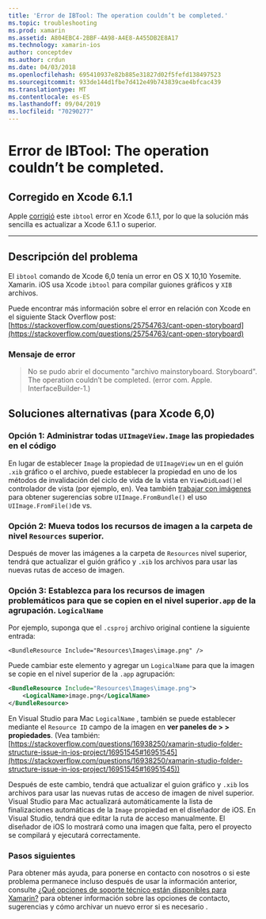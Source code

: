 ```yaml
---
title: 'Error de IBTool: The operation couldn’t be completed.'
ms.topic: troubleshooting
ms.prod: xamarin
ms.assetid: A804EBC4-2BBF-4A98-A4E8-A455DB2E8A17
ms.technology: xamarin-ios
author: conceptdev
ms.author: crdun
ms.date: 04/03/2018
ms.openlocfilehash: 695410937e82b885e31827d02f5fefd138497523
ms.sourcegitcommit: 933de144d1fbe7d412e49b743839cae4bfcac439
ms.translationtype: MT
ms.contentlocale: es-ES
ms.lasthandoff: 09/04/2019
ms.locfileid: "70290277"
---
```

# <a name="ibtool-error-the-operation-couldnt-be-completed"></a>Error de IBTool: The operation couldn’t be completed.

## <a name="fixed-in-xcode-611"></a>Corregido en Xcode 6.1.1

Apple [corrigió](https://developer.apple.com/library/content/documentation/Xcode/Conceptual/RN-Xcode-Archive/Chapters/xc6_release_notes.html#//apple_ref/doc/uid/TP40016994-CH4-SW1) este `ibtool` error en Xcode 6.1.1, por lo que la solución más sencilla es actualizar a Xcode 6.1.1 o superior.

* * *

## <a name="description-of-the-problem"></a>Descripción del problema

El `ibtool` comando de Xcode 6,0 tenía un error en OS X 10,10 Yosemite. Xamarin. iOS usa Xcode `ibtool` para compilar guiones gráficos y `XIB` archivos.

Puede encontrar más información sobre el error en relación con Xcode en el siguiente Stack Overflow post:[https://stackoverflow.com/questions/25754763/cant-open-storyboard](https://stackoverflow.com/questions/25754763/cant-open-storyboard)

### <a name="error-message"></a>Mensaje de error

> No se pudo abrir el documento "archivo mainstoryboard. Storyboard". The operation couldn’t be completed. (error com. Apple. InterfaceBuilder-1.)

## <a name="workarounds-for-xcode-60"></a>Soluciones alternativas (para Xcode 6,0)

### <a name="option-1-manage-all-uiimageviewimage-properties-in-code"></a>Opción 1: Administrar todas `UIImageView.Image` las propiedades en el código

En lugar de establecer `Image` la propiedad de `UIImageView` un en el guión `.xib` gráfico o el archivo, puede establecer la propiedad en uno de los métodos de invalidación del ciclo de vida de la vista en `ViewDidLoad()`el controlador de vista (por ejemplo, en). Vea también [trabajar con imágenes](~/ios/app-fundamentals/images-icons/index.md) para obtener sugerencias sobre `UIImage.FromBundle()` el uso `UIImage.FromFile()`de vs.

### <a name="option-2-move-all-of-the-image-resources-to-the-top-level-resources-folder"></a>Opción 2: Mueva todos los recursos de imagen a la carpeta de nivel `Resources` superior.

Después de mover las imágenes a la carpeta de `Resources` nivel superior, tendrá que actualizar el guión gráfico y `.xib` los archivos para usar las nuevas rutas de acceso de imagen.

### <a name="option-3-set-the-logicalname-for-any-problematic-image-assets-so-they-are-copied-to-the-top-level-of-theapp-bundle"></a>Opción 3: Establezca para los recursos de imagen problemáticos para que se copien en el nivel superior`.app` de la agrupación. `LogicalName`

Por ejemplo, suponga que el `.csproj` archivo original contiene la siguiente entrada:

`<BundleResource Include="Resources\Images\image.png" />`

Puede cambiar este elemento y agregar un `LogicalName` para que la imagen se copie en el nivel superior de la `.app` agrupación:

```xml
<BundleResource Include="Resources\Images\image.png">
    <LogicalName>image.png</LogicalName>
</BundleResource>
```

En Visual Studio para Mac `LogicalName` , también se puede establecer mediante el `Resource ID` campo de la imagen en **ver paneles de > > propiedades**. (Vea también: [https://stackoverflow.com/questions/16938250/xamarin-studio-folder-structure-issue-in-ios-project/16951545#16951545](https://stackoverflow.com/questions/16938250/xamarin-studio-folder-structure-issue-in-ios-project/16951545#16951545))

Después de este cambio, tendrá que actualizar el guion gráfico y `.xib` los archivos para usar las nuevas rutas de acceso de imagen de nivel superior. Visual Studio para Mac actualizará automáticamente la lista de finalizaciones automáticas de la `Image` propiedad en el diseñador de iOS. En Visual Studio, tendrá que editar la ruta de acceso manualmente. El diseñador de iOS lo mostrará como una imagen que falta, pero el proyecto se compilará y ejecutará correctamente.

### <a name="next-steps"></a>Pasos siguientes

Para obtener más ayuda, para ponerse en contacto con nosotros o si este problema permanece incluso después de usar la información anterior, consulte [¿Qué opciones de soporte técnico están disponibles para Xamarin?](~/cross-platform/troubleshooting/support-options.md) para obtener información sobre las opciones de contacto, sugerencias y cómo archivar un nuevo error si es necesario . 

